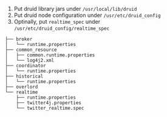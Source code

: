1. Put druid library jars under ```/usr/local/lib/druid```
2. Put druid node configuration under ```/usr/etc/druid_config```
3. Optinally, put ```realtime_spec``` under ```/usr/etc/druid_config/realtime_spec```

```
├── broker
│   └── runtime.properties
├── common_resource
│   ├── common.runtime.properties
│   └── log4j2.xml
├── coordinator
│   └── runtime.properties
├── historical
│   └── runtime.properties
├── overlord
└── realtime
    ├── runtime.properties
    ├── twitter4j.properties
    └── twitter_realtime.spec
```
